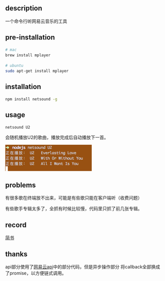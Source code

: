 ## description
一个命令行听网易云音乐的工具

## pre-installation
```bash
# mac
brew install mplayer

# ubuntu
sudo apt-get install mplayer
```

## installation
```bash
npm install netsound -g
```

## usage
```
netsound U2
```
会随机播放U2的歌曲，播放完成后自动播放下一首。

![U2](screen.png)


## problems
有很多歌在终端放不出来，可能是有些歌只能在客户端听（收费问题）

有些歌手专辑太多了，全抓有时候比较慢，代码里只抓了前几张专辑。

## record
[简书](http://www.jianshu.com/p/116acbd568ec)

## thanks
api部分使用了[网易云api](https://github.com/Binaryify/NeteaseCloudMusicApi/blob/master/LICENSE)中的部分代码，但是异步操作部分 将callback全部换成了promise，以方便链式调用。
